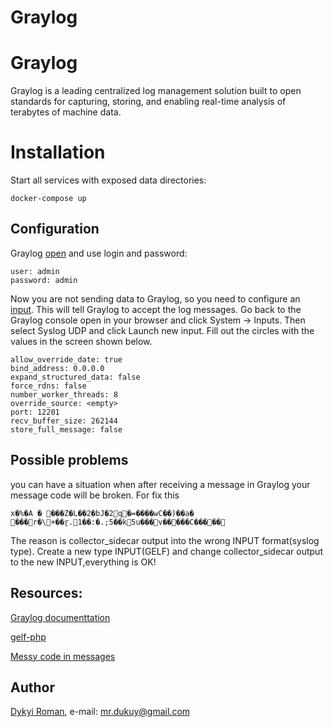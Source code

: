 Graylog
=======

# Graylog

Graylog is a leading centralized log management solution built to open standards for capturing, storing, and enabling real-time analysis of terabytes of machine data.

# Installation

Start all services with exposed data directories:

```
docker-compose up
```

## Configuration

Graylog [open](http://127.0.0.1:9000) and use login and password:

```
user: admin
password: admin
```

Now you are not sending data to Graylog, so you need to configure an [input](https://docs.graylog.org/en/2.0/pages/getting_started/config_input.html#configure-graylog-input). This will tell Graylog to accept the log messages.
Go back to the Graylog console open in your browser and click System -> Inputs. Then select Syslog UDP and click Launch new input. Fill out the circles with the values in the screen shown below.

```
allow_override_date: true
bind_address: 0.0.0.0
expand_structured_data: false
force_rdns: false
number_worker_threads: 8
override_source: <empty>
port: 12201
recv_buffer_size: 262144
store_full_message: false
```

## Possible problems

you can have a situation when after receiving a message in Graylog your message code will be broken. For fix this

```
x�%�A � ���Z�L��2�bJ�2q�=����wC��)��a�
���r�\+��r̥.1��:�.;5��k5u���v�����C�����

```
The reason is collector_sidecar output into the wrong INPUT format(syslog type).
Create a new type INPUT(GELF) and change collector_sidecar output to the new INPUT,everything is OK!

## Resources:

[Graylog documenttation](https://docs.graylog.org/en/3.2/index.html)

[gelf-php](https://github.com/bzikarsky/gelf-php)

[Messy code in messages](https://community.graylog.org/t/messy-code-in-messages/1437)
    
## Author
[Dykyi Roman](https://www.linkedin.com/in/roman-dykyi-43428543/), e-mail: [mr.dukuy@gmail.com](mailto:mr.dukuy@gmail.com)

